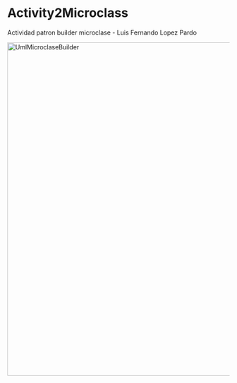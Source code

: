 # Activity2Microclass
Actividad patron builder microclase - Luis Fernando Lopez Pardo

<img width="1361" height="756" alt="UmlMicroclaseBuilder" src="https://github.com/user-attachments/assets/7046fd6d-79de-4df1-986e-b26caa81b0a5" />
